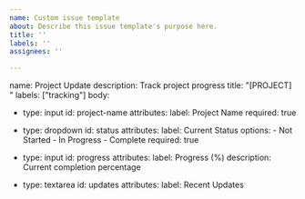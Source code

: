 ```yaml
---
name: Custom issue template
about: Describe this issue template's purpose here.
title: ''
labels: ''
assignees: ''

---
```


name: Project Update
description: Track project progress
title: "[PROJECT] "
labels: ["tracking"]
body:
  - type: input
    id: project-name
    attributes:
      label: Project Name
      required: true
  
  - type: dropdown
    id: status
    attributes:
      label: Current Status
      options:
        - Not Started
        - In Progress
        - Complete
      required: true
  
  - type: input
    id: progress
    attributes:
      label: Progress (%)
      description: Current completion percentage
  
  - type: textarea
    id: updates
    attributes:
      label: Recent Updates
